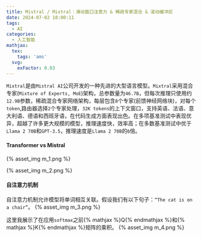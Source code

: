 ```yaml
---
title: Mistral / Mixtral：滑动窗口注意力 & 稀疏专家混合 & 滚动缓冲区
date: 2024-07-02 18:00:11
tags:
  - AI
categories:
  - 人工智能
mathjax:
  tex:
    tags: 'ams'
  svg:
    exFactor: 0.03
---
```


`Mixtral`是由`Mistral AI`公司开发的一种先进的大型语言模型。`Mixtral`采用混合专家(`Mixture of Experts, MoE`)架构，总参数量为`46.7B`，但每次推理只使用约`12.9B`参数，稀疏混合专家网络架构，每层包含`8`个专家(前馈神经网络块)，对每个`token`,路由器选择`2`个专家处理，`32K tokens`的上下文窗口，支持英语、法语、意大利语、德语和西班牙语，在代码生成方面表现出色。在多项基准测试中表现优异，超越了许多更大规模的模型，推理速度快，效率高；在多数基准测试中优于`Llama 2 70B`和`GPT-3.5`，推理速度是`Llama 2 70B`的`6`倍。
<!-- more -->

#### Transformer vs Mistral

{% asset_img m_1.png %}

{% asset_img m_2.png %}

#### 自注意力机制

自注意力机制允许模型将单词相互关联。假设我们有以下句子：`“The cat is on a chair”`。
{% asset_img m_3.png %}

这里我展示了在应用`softmax`之前{% mathjax %}Q{% endmathjax %}和{% mathjax %}K{% endmathjax %}矩阵的乘积。
{% asset_img m_4.png %}
